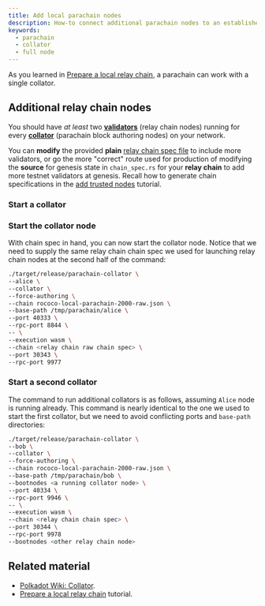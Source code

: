```yaml
---
title: Add local parachain nodes
description: How-to connect additional parachain nodes to an established local relay testnet
keywords:
  - parachain
  - collator
  - full node
---
```


As you learned in [Prepare a local relay chain](../../../../../tutorials/build/build-infra-relay-chain.md), a parachain can work with a single collator.

## Additional relay chain nodes

You should have _at least_ two [**validators**](../../basic/glossary.md#validator) (relay chain nodes) running for every [**collator**](../../basic/glossary.md#collator) (parachain block authoring nodes) on your network.

You can **modify** the provided **plain** [relay chain spec file](../../../../../tutorials/build/build-infra-relay-chain.md#extracting-the-plain-chain-spec) to include more validators, or go the more "correct" route used for production of modifying the **source** for genesis state in `chain_spec.rs` for your **relay chain** to add more testnet validators at genesis.
Recall how to generate chain specifications in the [add trusted nodes](../../../tutorials/build-a-blockchain/add-trusted-nodes.md) tutorial.

### Start a collator

### Start the collator node

With chain spec in hand, you can now start the collator node.
Notice that we need to supply the same relay chain chain spec we used for launching relay chain nodes at the second half of the command:

```bash
./target/release/parachain-collator \
--alice \
--collator \
--force-authoring \
--chain rococo-local-parachain-2000-raw.json \
--base-path /tmp/parachain/alice \
--port 40333 \
--rpc-port 8844 \
-- \
--execution wasm \
--chain <relay chain raw chain spec> \
--port 30343 \
--rpc-port 9977
```

### Start a second collator

The command to run additional collators is as follows, assuming `Alice` node is running already.
This command is nearly identical to the one we used to start the first collator, but we need to avoid conflicting ports and `base-path` directories:

```bash
./target/release/parachain-collator \
--bob \
--collator \
--force-authoring \
--chain rococo-local-parachain-2000-raw.json \
--base-path /tmp/parachain/bob \
--bootnodes <a running collator node> \
--port 40334 \
--rpc-port 9946 \
-- \
--execution wasm \
--chain <relay chain chain spec> \
--port 30344 \
--rpc-port 9978
--bootnodes <other relay chain node>
```

## Related material

- [Polkadot Wiki: Collator](https://wiki.polkadot.network/docs/learn-collator).
- [Prepare a local relay chain](../../../../../tutorials/build/build-infra-relay-chain.md) tutorial.
